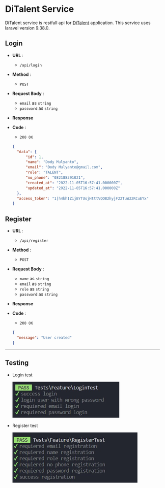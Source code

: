 # DiTalent Service

DiTalent service is restfull api for [DiTalent]('https://github.com/rezacahyono/DiTalentApp') application. 
This service uses laravel version 9.38.0.

## **Login**
+ **URL** :
  + `/api/login`

+ **Method** : 
  + `POST`

+ **Request Body** : 
  + `email` as `string`
  + `password` as `string`

+ **Response**
+ **Code** : 
  + `200 OK`

  ```json
  {
    "data": {
        "id": 1,
        "name": "Dody Mulyanto",
        "email": "Dody Mulyanto@gmail.com",
        "role": "TALENT",
        "no_phone": "082188391021",
        "created_at": "2022-11-05T16:57:41.000000Z",
        "updated_at": "2022-11-05T16:57:41.000000Z"
    },
    "access_token": "1|h4khIZijBYTUsjHtttVQO82hyjF22TuW32RCuEYx"
  }
  ```


## **Register**
+ **URL** :
  + `/api/register`

+ **Method** : 
  + `POST`

+ **Request Body** : 
  + `name` as `string`
  + `email` as `string`
  + `role` as `string`
  + `password` as `string`

+ **Response**
+ **Code** : 
  + `200 OK`

  ```json
  {
    "message": "User created"
  }
  ```
---


## Testing
+ Login test

  ![login test](/screenshot/test_login.jpg)
  

+ Register test

  ![login test](/screenshot/test_register.jpg)

